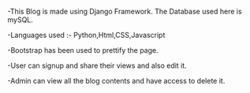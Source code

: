 -This Blog is made using Django Framework. The Database used here is mySQL.

-Languages used :- Python,Html,CSS,Javascript

-Bootstrap has been used to prettify the page.

-User can signup and share their views and also edit it.

-Admin can view all the blog contents and have access to delete it.
